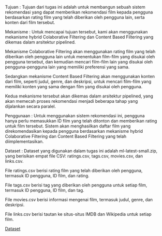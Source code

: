 Tujuan :
Tujuan dari tugas ini adalah untuk membangun sebuah sistem rekomendasi yang dapat memberikan rekomendasi film kepada pengguna berdasarkan rating film yang telah diberikan oleh pengguna lain, serta konten dari film tersebut.

Mekanisme :
Untuk mencapai tujuan tersebut, kami akan menggunakan mekanisme hybrid Colaborative Filtering dan Content Based Filtering yang dikemas dalam arsitektur pipelined.

Mekanisme Colaborative Filtering akan menggunakan rating film yang telah diberikan oleh pengguna lain untuk menentukan film-film yang disukai oleh pengguna tersebut, dan kemudian mencari film-film lain yang disukai oleh pengguna-pengguna lain yang memiliki preferensi yang sama.

Sedangkan mekanisme Content Based Filtering akan menggunakan konten dari film, seperti judul, genre, dan deskripsi, untuk mencari film-film yang memiliki konten yang sama dengan film yang disukai oleh pengguna.

Kedua mekanisme tersebut akan dikemas dalam arsitektur pipelined, yang akan memecah proses rekomendasi menjadi beberapa tahap yang dijalankan secara paralel.

Penggunaan :
Untuk menggunakan sistem rekomendasi ini, pengguna hanya perlu memasukkan ID film yang telah ditonton dan memberikan rating untuk film tersebut. Sistem akan menghasilkan daftar film yang direkomendasikan kepada pengguna berdasarkan mekanisme hybrid Colaborative Filtering dan Content Based Filtering yang telah diimplementasikan.

Dataset :
Dataset yang digunakan dalam tugas ini adalah ml-latest-small.zip, yang berisikan empat file CSV: ratings.csv, tags.csv, movies.csv, dan links.csv.

File ratings.csv berisi rating film yang telah diberikan oleh pengguna, termasuk ID pengguna, ID film, dan rating.

File tags.csv berisi tag yang diberikan oleh pengguna untuk setiap film, termasuk ID pengguna, ID film, dan tag.

File movies.csv berisi informasi mengenai film, termasuk judul, genre, dan deskripsi.

File links.csv berisi tautan ke situs-situs IMDB dan Wikipedia untuk setiap film.

[Dataset](https://files.grouplens.org/datasets/movielens/ml-latest-small.zip) 
